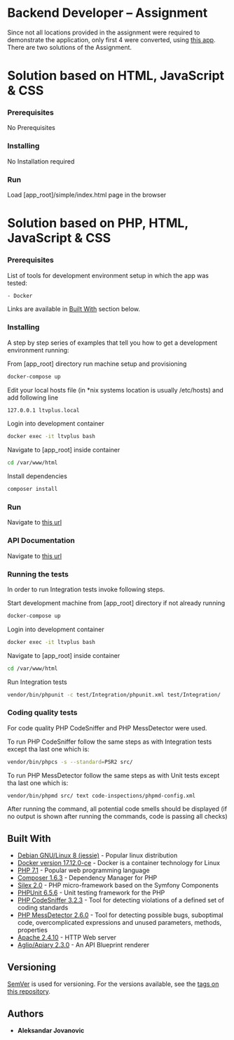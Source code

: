 # Backend Developer – Assignment

Since not all locations provided in the assignment were required to demonstrate the application, only first 4 were converted, using [this app](http://www.earthpoint.us/StatePlane.aspx).
There are two solutions of the Assignment.

# Solution based on HTML, JavaScript & CSS

### Prerequisites

No Prerequisites

### Installing

No Installation required

### Run

Load [app_root]/simple/index.html page in the browser 

# Solution based on PHP, HTML, JavaScript & CSS

### Prerequisites

List of tools for development environment setup in which the app was tested:

```bash
- Docker
```

Links are available in [Built With](#built-with) section below.

### Installing

A step by step series of examples that tell you how to get a development environment running:

From [app_root] directory run machine setup and provisioning

```bash
docker-compose up
```

Edit your local hosts file (in *nix systems location is usually /etc/hosts) and add following line 

```bash
127.0.0.1 ltvplus.local
```

Login into development container

```bash
docker exec -it ltvplus bash
```

Navigate to [app_root] inside container

```bash
cd /var/www/html
```

Install dependencies

```bash
composer install
```

### Run

Navigate to [this url](http://ltvplus.local/demonstration) 

### API Documentation

Navigate to [this url](http://ltvplus.local/documentation)

### Running the tests

In order to run Integration tests invoke following steps.

Start development machine from [app_root] directory if not already running

```bash
docker-compose up
```

Login into development container

```bash
docker exec -it ltvplus bash
```

Navigate to [app_root] inside container

```bash
cd /var/www/html
```

Run Integration tests

```bash
vendor/bin/phpunit -c test/Integration/phpunit.xml test/Integration/
```

### Coding quality tests

For code quality PHP CodeSniffer and PHP MessDetector were used.

To run PHP CodeSniffer follow the same steps as with Integration tests except tha last one which is:

```bash
vendor/bin/phpcs -s --standard=PSR2 src/
```

To run PHP MessDetector follow the same steps as with Unit tests except tha last one which is:

```bash
vendor/bin/phpmd src/ text code-inspections/phpmd-config.xml
```

After running the command, all potential code smells should be displayed (if no output is shown after running the commands, code is passing all checks)

## Built With

* [Debian GNU/Linux 8 (jessie)](https://www.debian.org/) - 
Popular linux distribution
* [Docker version 17.12.0-ce](https://www.docker.com/) - 
Docker is a container technology for Linux
* [PHP 7.1](http://php.net/) - 
Popular web programming language 
* [Composer 1.6.3](https://getcomposer.org/) - 
Dependency Manager for PHP
* [Silex 2.0](https://silex.symfony.com/) - 
PHP micro-framework based on the Symfony Components
* [PHPUnit 6.5.6](https://phpunit.de/) - 
Unit testing framework for the PHP
* [PHP CodeSniffer 3.2.3](https://github.com/squizlabs/PHP_CodeSniffer) - 
Tool for detecting violations of a defined set of coding standards
* [PHP MessDetector 2.6.0](https://phpmd.org/) - 
Tool for detecting possible bugs, suboptimal code, overcomplicated expressions and unused parameters, methods, properties
* [Apache 2.4.10](https://www.apache.org/) - 
HTTP Web server
* [Aglio/Apiary 2.3.0](https://github.com/danielgtaylor/aglio) - 
An API Blueprint renderer

## Versioning

[SemVer](http://semver.org/) is used for versioning. 
For the versions available, see the [tags on this repository](https://github.com/ajant/LTVPlus). 

## Authors

* **Aleksandar Jovanovic**